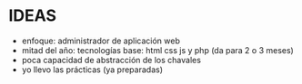 # IDEAS

- enfoque: administrador de aplicación web
- mitad del año: tecnologías base: html css js y php (da para 2 o 3 meses)
- poca capacidad de abstracción de los chavales
- yo llevo las prácticas (ya preparadas)